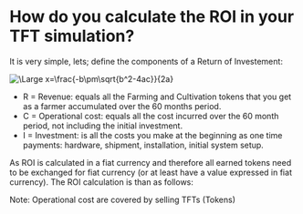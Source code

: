 # How do you calculate the ROI in your TFT simulation?

It is very simple, lets; define the components of a Return of Investement:

<img src="https://latex.codecogs.com/svg.latex?\Large&space;ROI=\frac{R-C}{I}" title="\Large x=\frac{-b\pm\sqrt{b^2-4ac}}{2a}" />

* R = Revenue: equals all the Farming and Cultivation tokens that you get as a farmer accumulated over the 60 months period.
* C = Operational cost: equals all the cost incurred over the 60 month period, not including the initial investment.
* I = Investment: is all the costs you make at the beginning as one time payments: hardware, shipment, installation, initial system setup.

As ROI is calculated in a fiat currency and therefore all earned tokens need to be exchanged for fiat currency (or at least have a value expressed in fiat currency).  The ROI calculation is than as follows:


 Note: Operational cost are covered by selling TFTs (Tokens)

